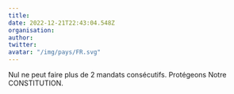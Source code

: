 ```yaml
---
title: 
date: 2022-12-21T22:43:04.548Z
organisation: 
author: 
twitter: 
avatar: "/img/pays/FR.svg"
---
```


Nul ne peut faire plus de 2 mandats consécutifs.
Protégeons Notre CONSTITUTION.